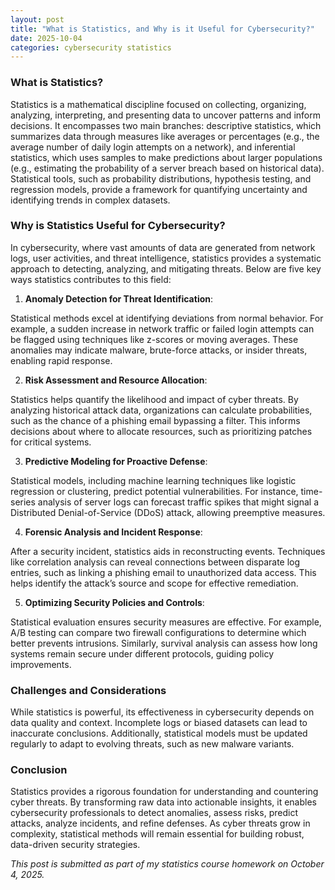 ```yaml
---
layout: post 
title: "What is Statistics, and Why is it Useful for Cybersecurity?"
date: 2025-10-04 
categories: cybersecurity statistics 
--- 
```


### What is Statistics? 

Statistics is a mathematical discipline focused on collecting, organizing, analyzing, interpreting, and presenting data to uncover patterns and inform decisions. It encompasses two main branches: descriptive statistics, which summarizes data through measures like averages or percentages (e.g., the average number of daily login attempts on a network), and inferential statistics, which uses samples to make predictions about larger populations (e.g., estimating the probability of a server breach based on historical data). Statistical tools, such as probability distributions, hypothesis testing, and regression models, provide a framework for quantifying uncertainty and identifying trends in complex datasets. 

### Why is Statistics Useful for Cybersecurity? 

In cybersecurity, where vast amounts of data are generated from network logs, user activities, and threat intelligence, statistics provides a systematic approach to detecting, analyzing, and mitigating threats. Below are five key ways statistics contributes to this field: 

  1. **Anomaly Detection for Threat Identification**: 

Statistical methods excel at identifying deviations from normal behavior. For example, a sudden increase in network traffic or failed login attempts can be flagged using techniques like z-scores or moving averages. These anomalies may indicate malware, brute-force attacks, or insider threats, enabling rapid response. 

  2. **Risk Assessment and Resource Allocation**: 

Statistics helps quantify the likelihood and impact of cyber threats. By analyzing historical attack data, organizations can calculate probabilities, such as the chance of a phishing email bypassing a filter. This informs decisions about where to allocate resources, such as prioritizing patches for critical systems. 

  3. **Predictive Modeling for Proactive Defense**: 

Statistical models, including machine learning techniques like logistic regression or clustering, predict potential vulnerabilities. For instance, time-series analysis of server logs can forecast traffic spikes that might signal a Distributed Denial-of-Service (DDoS) attack, allowing preemptive measures. 

  4. **Forensic Analysis and Incident Response**: 

After a security incident, statistics aids in reconstructing events. Techniques like correlation analysis can reveal connections between disparate log entries, such as linking a phishing email to unauthorized data access. This helps identify the attack’s source and scope for effective remediation. 

  5. **Optimizing Security Policies and Controls**: 

Statistical evaluation ensures security measures are effective. For example, A/B testing can compare two firewall configurations to determine which better prevents intrusions. Similarly, survival analysis can assess how long systems remain secure under different protocols, guiding policy improvements. 

### Challenges and Considerations 

While statistics is powerful, its effectiveness in cybersecurity depends on data quality and context. Incomplete logs or biased datasets can lead to inaccurate conclusions. Additionally, statistical models must be updated regularly to adapt to evolving threats, such as new malware variants. 

### Conclusion 

Statistics provides a rigorous foundation for understanding and countering cyber threats. By transforming raw data into actionable insights, it enables cybersecurity professionals to detect anomalies, assess risks, predict attacks, analyze incidents, and refine defenses. As cyber threats grow in complexity, statistical methods will remain essential for building robust, data-driven security strategies. 

*This post is submitted as part of my statistics course homework on October 4, 2025.*
